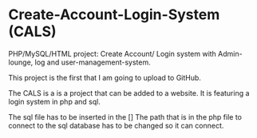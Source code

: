 # Create-Account-Login-System (CALS)
PHP/MySQL/HTML project: Create Account/ Login system with Admin-lounge, log and user-management-system.

This project is the first that I am going to upload to GitHub. 

The CALS is a is a project that can be added to a website. It is featuring a login system in php and sql. 


The sql file has to be inserted in the [] The path that is in the php file to connect to the sql database has to be changed so it can connect. 
